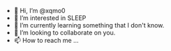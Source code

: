 - 👋 Hi, I’m @xqmo0
- 👀 I’m interested in SLEEP
- 🌱 I’m currently learning something that I don't know.
- 💞️ I’m looking to collaborate on you.
- 📫 How to reach me ...

<!---
xqmo0/xqmo0 is a ✨ special ✨ repository because its `README.md` (this file) appears on your GitHub profile.
You can click the Preview link to take a look at your changes.
--->
